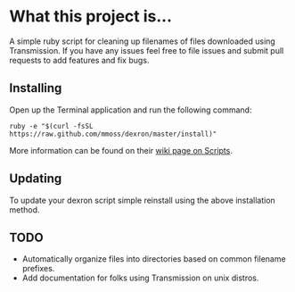 # What this project is...

A simple ruby script for cleaning up filenames of files downloaded using Transmission. If you have any issues feel free to file issues and submit pull requests to add features and fix bugs.

## Installing

Open up the Terminal application and run the following command:

```
ruby -e "$(curl -fsSL https://raw.github.com/mmoss/dexron/master/install)"
```

More information can be found on their [wiki page on Scripts](https://trac.transmissionbt.com/wiki/Scripts).

## Updating

To update your dexron script simple reinstall using the above installation method.

## TODO

- Automatically organize files into directories based on common filename prefixes.
- Add documentation for folks using Transmission on unix distros.
